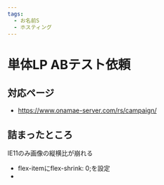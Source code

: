 ```yaml
---
tags:
  - お名前S
  - ホスティング
---
```

# 単体LP ABテスト依頼

## 対応ページ
- https://www.onamae-server.com/rs/campaign/

## 詰まったところ
IE11のみ画像の縦横比が崩れる
- flex-itemにflex-shrink: 0;を設定
- 